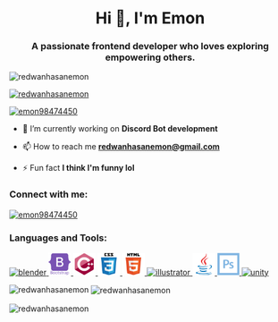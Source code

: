 <h1 align="center">Hi 👋, I'm Emon</h1>
<h3 align="center">A passionate frontend developer who loves exploring empowering others.</h3>

<p align="left"> <img src="https://komarev.com/ghpvc/?username=redwanhasanemon&label=Profile%20views&color=0e75b6&style=flat" alt="redwanhasanemon" /> </p>

<p align="left"> <a href="https://github.com/ryo-ma/github-profile-trophy"><img src="https://github-profile-trophy.vercel.app/?username=redwanhasanemon" alt="redwanhasanemon" /></a> </p>

<p align="left"> <a href="https://twitter.com/emon98474450" target="blank"><img src="https://img.shields.io/twitter/follow/emon98474450?logo=twitter&style=for-the-badge" alt="emon98474450" /></a> </p>

- 🔭 I’m currently working on **Discord Bot development**

- 📫 How to reach me **redwanhasanemon@gmail.com**

- ⚡ Fun fact **I think I'm funny lol**

<h3 align="left">Connect with me:</h3>
<p align="left">
<a href="https://twitter.com/emon98474450" target="blank"><img align="center" src="https://raw.githubusercontent.com/rahuldkjain/github-profile-readme-generator/master/src/images/icons/Social/twitter.svg" alt="emon98474450" height="30" width="40" /></a>
</p>

<h3 align="left">Languages and Tools:</h3>
<p align="left"> <a href="https://www.blender.org/" target="_blank" rel="noreferrer"> <img src="https://download.blender.org/branding/community/blender_community_badge_white.svg" alt="blender" width="40" height="40"/> </a> <a href="https://getbootstrap.com" target="_blank" rel="noreferrer"> <img src="https://raw.githubusercontent.com/devicons/devicon/master/icons/bootstrap/bootstrap-plain-wordmark.svg" alt="bootstrap" width="40" height="40"/> </a> <a href="https://www.w3schools.com/cpp/" target="_blank" rel="noreferrer"> <img src="https://raw.githubusercontent.com/devicons/devicon/master/icons/cplusplus/cplusplus-original.svg" alt="cplusplus" width="40" height="40"/> </a> <a href="https://www.w3schools.com/css/" target="_blank" rel="noreferrer"> <img src="https://raw.githubusercontent.com/devicons/devicon/master/icons/css3/css3-original-wordmark.svg" alt="css3" width="40" height="40"/> </a> <a href="https://www.w3.org/html/" target="_blank" rel="noreferrer"> <img src="https://raw.githubusercontent.com/devicons/devicon/master/icons/html5/html5-original-wordmark.svg" alt="html5" width="40" height="40"/> </a> <a href="https://www.adobe.com/in/products/illustrator.html" target="_blank" rel="noreferrer"> <img src="https://www.vectorlogo.zone/logos/adobe_illustrator/adobe_illustrator-icon.svg" alt="illustrator" width="40" height="40"/> </a> <a href="https://www.java.com" target="_blank" rel="noreferrer"> <img src="https://raw.githubusercontent.com/devicons/devicon/master/icons/java/java-original.svg" alt="java" width="40" height="40"/> </a> <a href="https://www.photoshop.com/en" target="_blank" rel="noreferrer"> <img src="https://raw.githubusercontent.com/devicons/devicon/master/icons/photoshop/photoshop-line.svg" alt="photoshop" width="40" height="40"/> </a> <a href="https://unity.com/" target="_blank" rel="noreferrer"> <img src="https://www.vectorlogo.zone/logos/unity3d/unity3d-icon.svg" alt="unity" width="40" height="40"/> </a> </p>

<p><img align="left" src="https://github-readme-stats.vercel.app/api/top-langs?username=redwanhasanemon&show_icons=true&locale=en&layout=compact" alt="redwanhasanemon" /></p>

<p>&nbsp;<img align="center" src="https://github-readme-stats.vercel.app/api?username=redwanhasanemon&show_icons=true&locale=en" alt="redwanhasanemon" /></p>

<p><img align="center" src="https://github-readme-streak-stats.herokuapp.com/?user=redwanhasanemon&" alt="redwanhasanemon" /></p>
